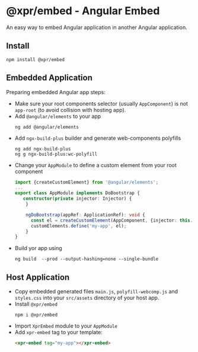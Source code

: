 # @xpr/embed - Angular Embed

An easy way to embed Angular application in another Angular application.

## Install
```
npm install @xpr/embed
```

## Embedded Application
Preparing embedded Angular app steps:
* Make sure your root components selector (usually `AppComponent`) is not `app-root` (to avoid collision with hosting app).
* Add `@angular/elements` to your app
  ```
  ng add @angular/elements
  ```
* Add `ngx-build-plus` builder and generate web-components polyfills
  ```
  ng add ngx-build-plus
  ng g ngx-build-plus:wc-polyfill
  ```
* Change your `AppModule` to define a custom element from your root component
  ```typescript
  import {createCustomElement} from '@angular/elements';
  ...
  export class AppModule implements DoBootstrap {
     constructor(private injector: Injector) {
      }
  
      ngDoBootstrap(appRef: ApplicationRef): void {
        const el = createCustomElement(AppComponent, {injector: this.injector});
        customElements.define('my-app', el);
      }
  }
  ```
* Build yor app using
  ```
  ng build  --prod --output-hashing=none --single-bundle
  ```
  
## Host Application  
* Copy embedded generated files `main.js`, `polyfill-webcomp.js` and `styles.css` into your `src/assets` directory of your host app.
* Install `@xpr/embed`
  ```
  npm i @xpr/embed
  ```
* Import `XprEmbed` module to your `AppModule`
* Add `xpr-embed` tag to your template:
  ```html
  <xpr-embed tag="my-app"></xpr-embed>
  ```
